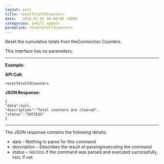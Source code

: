 ```yaml
---
layout: post
title: resetTotalFdCounters
date:   2016-01-01 00:00:00 +0000
categories: jekyll update
permalink: resettotalfdcounters
---
```


Reset the cumulative totals from theConnection Counters.

This interface has no parameters.

------

**Example:**

**API Call:**

``` 
resetTotalFdCounters
```

**JSON Response:**

``` 
{
"data":null,
"description":"Total counters are cleared",
"status":"SUCCESS"
}
```

------

The JSON response contains the following details:

- data – Nothing to parse for this command
- description – Describes the result of parsing/executing the command
- status – `SUCCESS` if the command was parsed and executed successfully, `FAIL` if not
